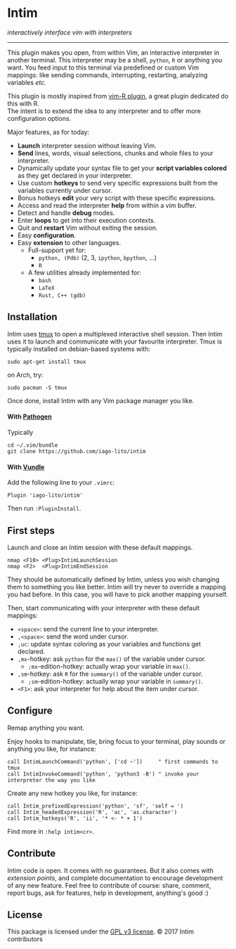# Intim

*interactively interface vim with interpreters*

---

This plugin makes you open, from within Vim, an interactive interpreter in
another terminal.
This interpreter may be a shell, `python`, `R` or anything you want.
You feed input to this terminal via predefined or custom Vim mappings:
like sending commands, interrupting, restarting, analyzing variables *etc.*

This plugin is mostly inspired from [vim-R
plugin](https://github.com/jcfaria/Vim-R-plugin),
a great plugin dedicated do this with R.  
The intent is to extend the idea to any interpreter
and to offer more configuration options.

Major features, as for today:

- __Launch__ interpreter session without leaving Vim.
- __Send__ lines, words, visual selections, chunks and whole files to your
  interpreter.
- Dynamically update your syntax file to get your __script variables colored__
  as they get declared in your interpreter.
- Use custom __hotkeys__ to send very specific expressions built from the variables
  currently under cursor.
- Bonus hotkeys __edit__ your very script with these specific expressions.
- Access and read the interpreter __help__ from within a vim buffer.
- Detect and handle __debug__ modes.
- Enter __loops__ to get into their execution contexts.
- Quit and __restart__ Vim without exiting the session.
- Easy __configuration__.
- Easy __extension__ to other languages.
  - Full-support yet for:
    - `python, (Pdb)` (2, 3, `ipython`, `bpython`, ...)
    - `R`
  - A few utilities already implemented for:
    - `bash`
    - `LaTeX`
    - `Rust, C++ (gdb)`


## Installation

Intim uses [tmux](https://github.com/tmux/tmux/wiki) to open a multiplexed
interactive shell session.
Then Intim uses it to launch and communicate with your favourite interpreter.
Tmux is typically installed on debian-based systems with:

    sudo apt-get install tmux

on Arch, try:

    sudo pacman -S tmux

Once done, install Intim with any Vim package manager you like.

#### With [Pathogen](https://github.com/tpope/vim-pathogen)

Typically

    cd ~/.vim/bundle
    git clone https://github.com/iago-lito/intim

#### With [Vundle](https://github.com/VundleVim/Vundle.vim)

Add the following line to your `.vimrc`:

    Plugin 'iago-lito/intim'

Then run `:PluginInstall`.

## First steps

Launch and close an Intim session with these default
mappings.

    nmap <F10> <Plug>IntimLaunchSession
    nmap <F2>  <Plug>IntimEndSession  

They should be automatically defined by Intim,
unless you wish changing them to something you like better.
Intim will try never to override a mapping you had before.
In this case, you will have to pick another mapping yourself.

Then, start communicating with your interpreter with these default mappings:

- `<space>`: send the current line to your interpreter.
- `,<space>`: send the word under cursor.
- `,uc`: update syntax coloring as your variables and functions get declared.
- `,mx`-hotkey: ask `python` for the `max()` of the variable under cursor.
  - `;mx`-edition-hotkey: actually wrap your variable in `max()`.
- `,sm`-hotkey: ask `R` for the `summary()` of the variable under cursor.
  - `;sm`-edition-hotkey: actually wrap your variable in `summary()`.
- `<F1>`: ask your interpreter for help about the item under cursor.

## Configure

Remap anything you want.

Enjoy hooks to manipulate, tile, bring focus to your terminal, play sounds or
anything you like, for instance:

    call IntimLaunchCommand('python', ['cd ~'])     " first commands to tmux
    call IntimInvokeCommand('python', 'python3 -B') " invoke your interpreter the way you like

Create any new hotkey you like, for instance:

    call Intim_prefixedExpression('python', 'sf', 'self = ')
    call Intim_headedExpression('R', 'ac', 'as.character')
    call Intim_hotkeys('R', 'ii', '* <- * + 1')

Find more in `:help intim<cr>`.

## Contribute

Intim code is open. It comes with no guarantees.
But it also comes with *extension points*,
and complete documentation to encourage
development of any new feature.
Feel free to contribute of course:
share, comment, report bugs, ask for
features, help in development, anything's good :)

## License

This package is licensed under the [GPL v3
license](http://www.gnu.org/copyleft/gpl.html). &copy; 2017 Intim contributors

